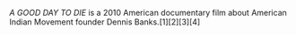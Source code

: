 _A GOOD DAY TO DIE_ is a 2010 American documentary film about American Indian Movement founder Dennis Banks.[1][2][3][4]
